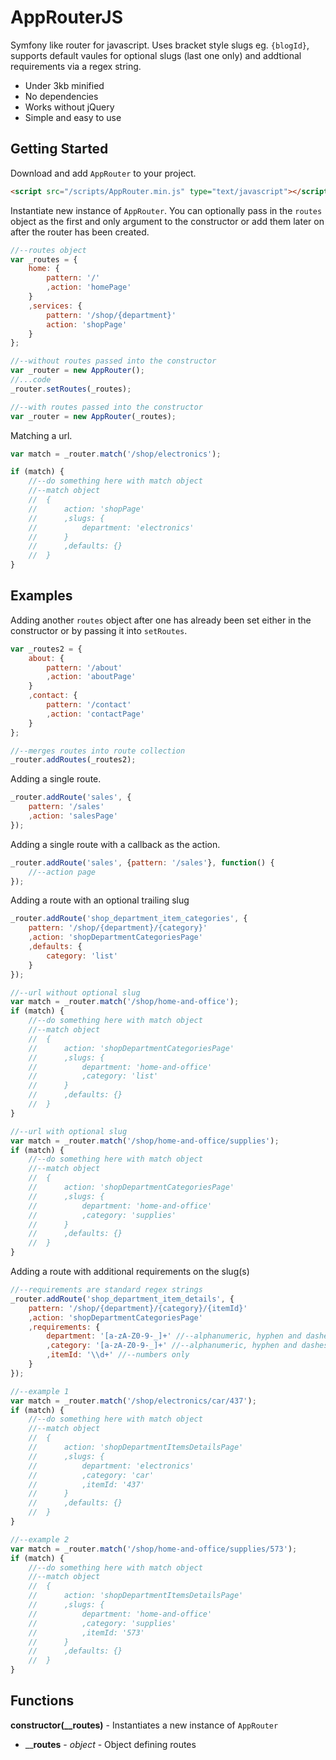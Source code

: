 # AppRouterJS

Symfony like router for javascript. Uses bracket style slugs eg. `{blogId}`, supports default vaules for optional slugs (last one only) and addtional requirements via a regex string.

* Under 3kb minified
* No dependencies
* Works without jQuery
* Simple and easy to use

## Getting Started

Download and add `AppRouter` to your project.

```html
<script src="/scripts/AppRouter.min.js" type="text/javascript"></script>
```

Instantiate new instance of `AppRouter`. You can optionally pass in the `routes` object as the first and only argument to the constructor or add them later on after the router has been created.

```javascript
//--routes object
var _routes = {
	home: {
		pattern: '/'
		,action: 'homePage'
	}
	,services: {
		pattern: '/shop/{department}'
		action: 'shopPage'
	}
};

//--without routes passed into the constructor
var _router = new AppRouter();
//...code
_router.setRoutes(_routes);

//--with routes passed into the constructor
var _router = new AppRouter(_routes);
```

Matching a url.

```javascript
var match = _router.match('/shop/electronics');

if (match) {
	//--do something here with match object
	//--match object
	//  {
	//  	action: 'shopPage'
	//  	,slugs: {
	//  		department: 'electronics'
	//  	}
	//  	,defaults: {}
	//  }
}
```

## Examples

Adding another `routes` object after one has already been set either in the constructor or by passing it into `setRoutes`.

```javascript
var _routes2 = {
	about: {
		pattern: '/about'
		,action: 'aboutPage'
	}
	,contact: {
		pattern: '/contact'
		,action: 'contactPage'
	}
};

//--merges routes into route collection
_router.addRoutes(_routes2);
```

Adding a single route.

```javascript
_router.addRoute('sales', {
	pattern: '/sales'
	,action: 'salesPage'
});
```

Adding a single route with a callback as the action.

```javascript
_router.addRoute('sales', {pattern: '/sales'}, function() {
	//--action page
});
```

Adding a route with an optional trailing slug

```javascript
_router.addRoute('shop_department_item_categories', {
	pattern: '/shop/{department}/{category}'
	,action: 'shopDepartmentCategoriesPage'
	,defaults: {
		category: 'list'
	}
});

//--url without optional slug
var match = _router.match('/shop/home-and-office');
if (match) {
	//--do something here with match object
	//--match object
	//  {
	//  	action: 'shopDepartmentCategoriesPage'
	//  	,slugs: {
	//  		department: 'home-and-office'
	//  		,category: 'list'
	//  	}
	//  	,defaults: {}
	//  }
}

//--url with optional slug
var match = _router.match('/shop/home-and-office/supplies');
if (match) {
	//--do something here with match object
	//--match object
	//  {
	//  	action: 'shopDepartmentCategoriesPage'
	//  	,slugs: {
	//  		department: 'home-and-office'
	//  		,category: 'supplies'
	//  	}
	//  	,defaults: {}
	//  }
}
```

Adding a route with additional requirements on the slug(s)

```javascript
//--requirements are standard regex strings
_router.addRoute('shop_department_item_details', {
	pattern: '/shop/{department}/{category}/{itemId}'
	,action: 'shopDepartmentCategoriesPage'
	,requirements: {
		department: '[a-zA-Z0-9-_]+' //--alphanumeric, hyphen and dashes only
		,category: '[a-zA-Z0-9-_]+' //--alphanumeric, hyphen and dashes only
		,itemId: '\\d+' //--numbers only
	}
});

//--example 1
var match = _router.match('/shop/electronics/car/437');
if (match) {
	//--do something here with match object
	//--match object
	//  {
	//  	action: 'shopDepartmentItemsDetailsPage'
	//  	,slugs: {
	//  		department: 'electronics'
	//  		,category: 'car'
	//  		,itemId: '437'
	//  	}
	//  	,defaults: {}
	//  }
}

//--example 2
var match = _router.match('/shop/home-and-office/supplies/573');
if (match) {
	//--do something here with match object
	//--match object
	//  {
	//  	action: 'shopDepartmentItemsDetailsPage'
	//  	,slugs: {
	//  		department: 'home-and-office'
	//  		,category: 'supplies'
	//  		,itemId: '573'
	//  	}
	//  	,defaults: {}
	//  }
}
```

## Functions

**constructor(__routes)** - Instantiates a new instance of `AppRouter`
  * ____routes__ - *object* - Object defining routes